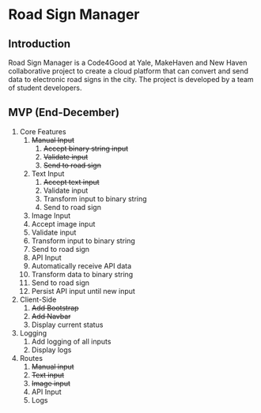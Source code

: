 # Road Sign Manager

## Introduction
Road Sign Manager is a Code4Good at Yale, MakeHaven and New Haven collaborative project to create a cloud platform that can convert and send data to electronic road signs in the city. The project is developed by a team of student developers.

## MVP (End-December)
1. Core Features
   1. ~~Manual Input~~
      1. ~~Accept binary string input~~
      2. ~~Validate input~~
      3. ~~Send to road sign~~
   2. Text Input
      1. ~~Accept text input~~
      2. Validate input
      3. Transform input to binary string
      4. Send to road sign
   3. Image Input
     1. Accept image input
     2. Validate input
     3. Transform input to binary string
     4. Send to road sign
   4. API Input
    1. Automatically receive API data
    2. Transform data to binary string
    3. Send to road sign
    4. Persist API input until new input
2. Client-Side
   1. ~~Add Bootstrap~~
   2. ~~Add Navbar~~
   3. Display current status
3. Logging
   1. Add logging of all inputs
   2. Display logs
4. Routes
   1. ~~Manual input~~
   2. ~~Text input~~
   3. ~~Image input~~
   4. API Input
   5. Logs
